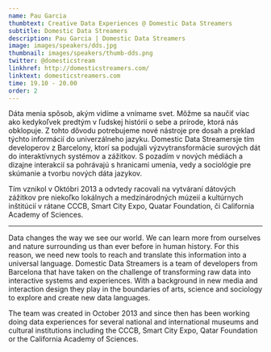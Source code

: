 ```yaml
---
name: Pau Garcia
thumbtext: Creative Data Experiences @ Domestic Data Streamers
subtitle: Domestic Data Streamers
description: Pau Garcia | Domestic Data Streamers
image: images/speakers/dds.jpg
thumbnail: images/speakers/thumb-dds.png
twitter: @domesticstream
linkhref: http://domesticstreamers.com/
linktext: domesticstreamers.com
time: 19.10 - 20.00
order: 2
---
```


Dáta menia spôsob, akým vidíme a vnímame svet. Môžme sa naučiť viac ako kedykoľvek predtým v ľudskej histórií o sebe a prírode, ktorá nás obklopuje. Z tohto dôvodu potrebujeme nové nástroje pre dosah a preklad týchto informácií do univerzálneho jazyku.
Domestic Data Streamersje tím developerov z Barcelony, ktorí sa podujali výzvytransformácie surových dát do interaktívnych systémov a zážitkov. S pozadím v nových médiách a dizajne interakcií sa pohrávajú s hranicami umenia, vedy a sociológie pre skúmanie a tvorbu nových dáta jazykov.

Tím vznikol v Októbri 2013 a odvtedy racovali na vytváraní dátových zážitkov pre niekoľko lokálnych a medzinárodných múzeií a kultúrnych inštitúcií v rátane CCCB, Smart City Expo, Quatar Foundation, či California Academy of Sciences.

---

Data changes the way we see our world. We can learn more from ourselves and nature surrounding us than ever before in human history. For this reason, we need new tools to reach and translate this information into a universal language.
Domestic Data Streamers is a team of developers from Barcelona that have taken on the challenge of transforming raw data into interactive systems and experiences. With a background in new media and interaction design they play in the boundaries of arts, science and sociology to explore and create new data languages.

The team was created in October 2013 and since then has been working doing data experiences for several national and international museums and cultural institutions including the CCCB, Smart City Expo, Qatar Foundation or the California Academy of Sciences.